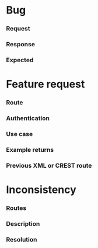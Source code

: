 # Bug

### Request

### Response

### Expected


# Feature request

### Route

### Authentication

### Use case

### Example returns

### Previous XML or CREST route


# Inconsistency

### Routes

### Description

### Resolution
